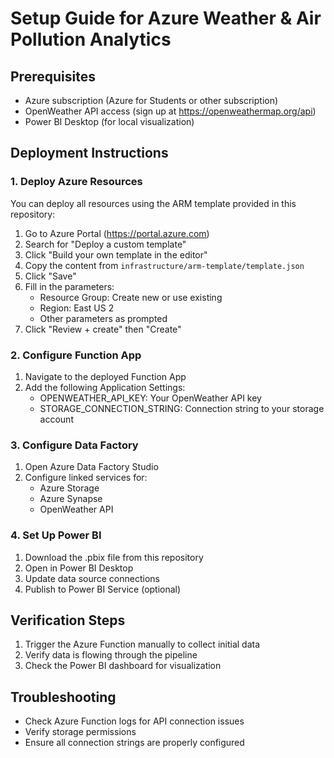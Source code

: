 # Setup Guide for Azure Weather & Air Pollution Analytics

## Prerequisites
- Azure subscription (Azure for Students or other subscription)
- OpenWeather API access (sign up at https://openweathermap.org/api)
- Power BI Desktop (for local visualization)

## Deployment Instructions

### 1. Deploy Azure Resources
You can deploy all resources using the ARM template provided in this repository:

1. Go to Azure Portal (https://portal.azure.com)
2. Search for "Deploy a custom template"
3. Click "Build your own template in the editor"
4. Copy the content from `infrastructure/arm-template/template.json`
5. Click "Save"
6. Fill in the parameters:
   - Resource Group: Create new or use existing
   - Region: East US 2
   - Other parameters as prompted
7. Click "Review + create" then "Create"

### 2. Configure Function App
1. Navigate to the deployed Function App
2. Add the following Application Settings:
   - OPENWEATHER_API_KEY: Your OpenWeather API key
   - STORAGE_CONNECTION_STRING: Connection string to your storage account

### 3. Configure Data Factory
1. Open Azure Data Factory Studio
2. Configure linked services for:
   - Azure Storage
   - Azure Synapse
   - OpenWeather API

### 4. Set Up Power BI
1. Download the .pbix file from this repository
2. Open in Power BI Desktop
3. Update data source connections
4. Publish to Power BI Service (optional)

## Verification Steps
1. Trigger the Azure Function manually to collect initial data
2. Verify data is flowing through the pipeline
3. Check the Power BI dashboard for visualization

## Troubleshooting
- Check Azure Function logs for API connection issues
- Verify storage permissions
- Ensure all connection strings are properly configured
